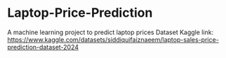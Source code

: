 # Laptop-Price-Prediction
A machine learning project to predict laptop prices
Dataset Kaggle link: https://www.kaggle.com/datasets/siddiquifaiznaeem/laptop-sales-price-prediction-dataset-2024
